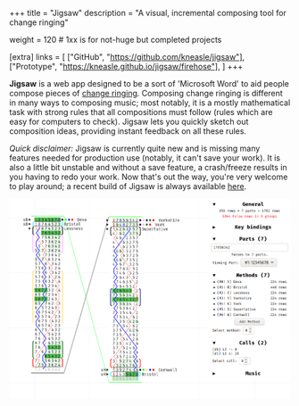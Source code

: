 +++
title = "Jigsaw"
description = "A visual, incremental composing tool for change ringing"

weight = 120 # 1xx is for not-huge but completed projects

[extra]
links = [
    ["GitHub", "https://github.com/kneasle/jigsaw"],
    ["Prototype", "https://kneasle.github.io/jigsaw/firehose"],
]
+++

**Jigsaw** is a web app designed to be a sort of 'Microsoft Word' to aid people compose pieces of
[change ringing](https://en.wikipedia.org/wiki/Change_ringing).  Composing change ringing is
different in many ways to composing music; most notably, it is a mostly mathematical task with
strong rules that all compositions must follow (rules which are easy for computers to check).
Jigsaw lets you quickly sketch out composition ideas, providing instant feedback on all these rules.

<!-- more -->

_Quick disclaimer:_ Jigsaw is currently quite new and is missing many features needed for production
use (notably, it can't save your work).  It is also a little bit unstable and without a save
feature, a crash/freeze results in you having to redo your work.   Now that's out the way, you're
very welcome to play around; a recent build of Jigsaw is always available
[here](https://kneasle.github.io/jigsaw/firehose).

![Screenshot of Jigsaw](screenshot.png)
